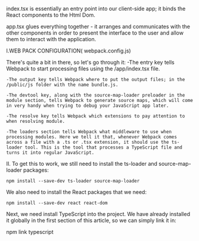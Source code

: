 index.tsx is essentially an entry point into our client-side app; it binds the React components to the Html Dom.

app.tsx glues everything together - it arranges and communicates with the other components in order to present the interface to the user and allow them to interact with the application.


I.WEB PACK CONFIGURATION( webpack.config.js)

There's quite a bit in there, so let's go through it:
    -The entry key tells Webpack to start processing files using the /app/index.tsx file.

    -The output key tells Webpack where to put the output files; in the /public/js folder with the name bundle.js.

    -The devtool key, along with the source-map-loader preloader in the module section, tells Webpack to generate source maps, which will come in very handy when trying to debug your JavaScript app later.
    
    -The resolve key tells Webpack which extensions to pay attention to when resolving module.

    -The loaders section tells Webpack what middleware to use when processing modules. Here we tell it that, whenever Webpack comes across a file with a .ts or .tsx extension, it should use the ts-loader tool. This is the tool that processes a TypeScript file and turns it into regular JavaScript.

II. To get this to work, we still need to install the ts-loader and source-map-loader packages:

    npm install --save-dev ts-loader source-map-loader

We also need to install the React packages that we need:

    npm install --save-dev react react-dom
    
Next, we need install TypeScript into the project. We have already installed it globally in the first section of this article, so we can simply link it in:

npm link typescript